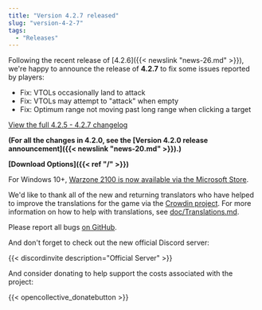 ```yaml
---
title: "Version 4.2.7 released"
slug: "version-4-2-7"
tags:
  - "Releases"
---
```


Following the recent release of  [4.2.6]({{< newslink "news-26.md" >}}), we're happy to announce the release of **4.2.7** to fix some issues reported by players:

- Fix: VTOLs occasionally land to attack
- Fix: VTOLs may attempt to "attack" when empty
- Fix: Optimum range not moving past long range when clicking a target

[View the full 4.2.5 - 4.2.7 changelog](https://github.com/Warzone2100/warzone2100/raw/4.2.7/ChangeLog)

**(For all the changes in 4.2.0, see the [Version 4.2.0 release announcement]({{< newslink "news-20.md" >}}).)**

**[Download Options]({{< ref "/" >}})**

For Windows 10+, [Warzone 2100 is now available via the Microsoft Store](https://www.microsoft.com/store/apps/9MW0Z4MPCS8C).

We'd like to thank all of the new and returning translators who have helped to improve the translations for the game via the [Crowdin project](https://crowdin.com/project/warzone2100). For more information on how to help with translations, see [doc/Translations.md](https://github.com/Warzone2100/warzone2100/blob/master/doc/Translations.md#how-do-i-help-translate).

Please report all bugs [on GitHub](https://github.com/Warzone2100/warzone2100/issues).

And don't forget to check out the new official Discord server:

{{< discordinvite description="Official Server" >}}

And consider donating to help support the costs associated with the project:

{{< opencollective_donatebutton >}}
